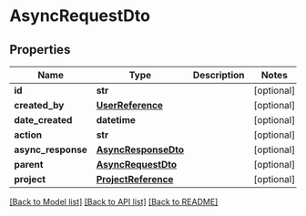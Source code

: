 # AsyncRequestDto

## Properties
Name | Type | Description | Notes
------------ | ------------- | ------------- | -------------
**id** | **str** |  | [optional] 
**created_by** | [**UserReference**](UserReference.md) |  | [optional] 
**date_created** | **datetime** |  | [optional] 
**action** | **str** |  | [optional] 
**async_response** | [**AsyncResponseDto**](AsyncResponseDto.md) |  | [optional] 
**parent** | [**AsyncRequestDto**](AsyncRequestDto.md) |  | [optional] 
**project** | [**ProjectReference**](ProjectReference.md) |  | [optional] 

[[Back to Model list]](../README.md#documentation-for-models) [[Back to API list]](../README.md#documentation-for-api-endpoints) [[Back to README]](../README.md)


